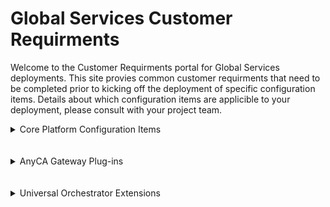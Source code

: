 # Global Services Customer Requirments
Welcome to the Customer Requirments portal for Global Services deployments.  This site provies common customer requirments that need to be completed prior to kicking off the deployment of specific configuration items.  Details about which configuration items are applicible to your deployment, please consult with your project team.  

<details>
<summary>Core Platform Configuration Items</summary>
The following configuration items relate to the installation and configuration of the core platform components.  These configuration items should be reviewed and understood prior to completion of addtional configuration items.
<hr>
<br/>

|Configuration Item |Description |Customer Requirments |Tags|
|:------------------|:------------------|:------------------|:----------|
|Platform Install |The core Keyfactor Command Platform is to be hosted by the customer on their own infrastructure.   | [Server Requirments](https://software.keyfactor.com/Core-OnPrem/current/Content/InstallingServer/Main/System%20Requirements.htm){:target="_blank" rel="noopener"}<br/><br/>[Addtional Customer Responsibilities](https://software.keyfactor.com/Core-OnPrem/current/Content/InstallingServer/Main/Planning%20for%20Keyfactor.htm){:target="_blank" rel="noopener"}|
|Universal Orchestrator Base Install|The Universal Orchestrator Service is installed locally and communicates to Command to execute SSL Discovery & Certificate Store jobs|[Server Requirements](https://software.keyfactor.com/Core-OnPrem/current/Content/InstallingAgents/NetCoreOrchestrator/SystemRequirements.htm){:target="_blank" rel="noopener"}<br/><br/>[Addtional Customer Responsibilities](https://software.keyfactor.com/Core-OnPrem/current/Content/InstallingAgents/NetCoreOrchestrator/Preparing.htm){:target="_blank" rel="noopener"}|
|AnyCA Gateway Install|The AnyCA Gateway enables synchronization and enrollment access to public and third party CAs.|[Server Requirements](https://software.keyfactor.com/Guides/AnyGateway_Generic/Content/AnyGateway/SystemRequirements.htm){:target="_blank" rel="noopener"}<br/><br/>[Addtional Customer Responsibilities](https://software.keyfactor.com/Guides/AnyGateway_Generic/Content/AnyGateway/Preparing.htm){:target="_blank" rel="noopener"}|
</details>
<br/>
<br/>
<details>
<summary>AnyCA Gateway Plug-ins</summary>
This section relates to exension of the AnyCA Gateway with specific integration components.  These components are installed and configured within the base install referenced above.  For more information about the AnyCA Gateway, visit the product documentation.

[AnyCA Gateway REST](https://software.keyfactor.com/Guides/AnyCAGatewayREST/Content/AnyCAGatewayREST/Introduction.htm){:target="_blank" rel="noopener"} 

[AnyCA Gateway DCOM](https://software.keyfactor.com/Guides/AnyGateway_Generic/Content/AnyGateway/Introduction.htm){:target="_blank" rel="noopener"}
<hr/>
<br/>

|Configuration Item |Description |Customer Requirments |Tags|
|:------------------|:------------------|:------------------|:----------|
|**AnyCA Gateway Plug-in:** Digicert Cert Central|This AnyCA Gateway Plug-in enables access to Digicert's Cert Central platform.|[Extension Requirements](https://github.com/Keyfactor/digicert-certcentral-caplugin?tab=readme-ov-file#prerequisites){:target="_blank" rel="noopener"}|
|**AnyCA Gateway Plug-in:** Sectigo Certificate Manager|This AnyCA Gateway Plug-in enables access to Sectigo's Certificate Manager Platform|[Extenstion Requirments](https://github.com/Keyfactor/sectigo-certmanager-cagateway?tab=readme-ov-file#prerequisites){:target="_blank" rel="noopener"}|
</details>
<br/>
<br/>
<details>
<summary>Universal Orchestrator Extensions</summary>
This section relates to the installation and configuration of various orchestrator extensions that provide addtional capabilies to the orchestrator framework.  For more inforamtion about the Universal Orchestrator, visit the product documenation

[Universal Orchestrator](https://software.keyfactor.com/Core-OnPrem/current/Content/InstallingAgents/Introduction.htm){:target="_blank" rel="noopener"}
<hr/>
<br/>

|Configuration Item |Description |Customer Requirments |Tags|
|:------------------|:------------------|:------------------|:----------|
|**Orchestrator Extension:** Azure Application Gateway|This extension enables the creation and management of certificate stores linked to the Azure Application Gateway.  This extension supports both certificates and certificates with bindings| [Extension Requirments](https://github.com/Keyfactor/azure-appgateway-orchestrator?tab=readme-ov-file#installation){:target="_blank" rel="noopener"}|
|**Orchestrator Extension:** Remote File Orchestrator|This extension supports numerous file based certificate store types including JKS, PEM, DER, and PKCS12.| [Extension Requirments](https://github.com/Keyfactor/remote-file-orchestrator?tab=readme-ov-file#requirements--prerequisites){:target="_blank" rel="noopener"}|
|**Orchestrator Extension:** IIS Orchestrator|This extension supports the inventory and management of the Windows Local Machine Certificate Stores (e.g. Personal, Trusted Roots, and Web Hosting)|[Extension Requirments](https://github.com/Keyfactor/iis-orchestrator?tab=readme-ov-file#wincertstore-orchestrator-configuration){:target="_blank" rel="noopener"}|
</details>


